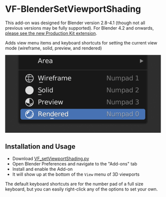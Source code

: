 # VF-BlenderSetViewportShading
This add-on was designed for Blender version 2.8-4.1 (though not all previous versions may be fully supported). For Blender 4.2 and onwards, [please see the new Production Kit extension](https://github.com/jeinselen/Blender-ProductionKit).

Adds view menu items and keyboard shortcuts for setting the current view mode (wireframe, solid, preview, and rendered)

![screenshot of the Blender 3D view interface with the add-on installed, showing two dimensions entered](images/screenshot.png)

## Installation and Usage
- Download [VF_setViewportShading.py](https://raw.githubusercontent.com/jeinselenVF/VF-BlenderSetViewportShading/main/VF_setViewportShading.py)
- Open Blender Preferences and navigate to the "Add-ons" tab
- Install and enable the Add-on
- It will show up at the bottom of the `View` menu of 3D viewports

The default keyboard shortcuts are for the number pad of a full size keyboard, but you can easily right-click any of the options to set your own.